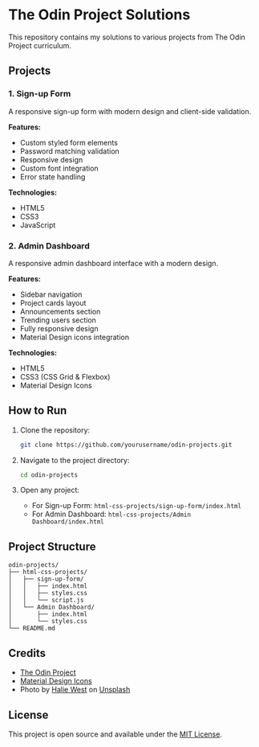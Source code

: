 # The Odin Project Solutions

This repository contains my solutions to various projects from The Odin Project curriculum.

## Projects

### 1. Sign-up Form

A responsive sign-up form with modern design and client-side validation.

**Features:**

- Custom styled form elements
- Password matching validation
- Responsive design
- Custom font integration
- Error state handling

**Technologies:**

- HTML5
- CSS3
- JavaScript

### 2. Admin Dashboard

A responsive admin dashboard interface with a modern design.

**Features:**

- Sidebar navigation
- Project cards layout
- Announcements section
- Trending users section
- Fully responsive design
- Material Design icons integration

**Technologies:**

- HTML5
- CSS3 (CSS Grid & Flexbox)
- Material Design Icons

## How to Run

1. Clone the repository:

   ```bash
   git clone https://github.com/yourusername/odin-projects.git
   ```

2. Navigate to the project directory:

   ```bash
   cd odin-projects
   ```

3. Open any project:
   - For Sign-up Form: `html-css-projects/sign-up-form/index.html`
   - For Admin Dashboard: `html-css-projects/Admin Dashboard/index.html`

## Project Structure

```
odin-projects/
├── html-css-projects/
│   ├── sign-up-form/
│   │   ├── index.html
│   │   ├── styles.css
│   │   └── script.js
│   └── Admin Dashboard/
│       ├── index.html
│       └── styles.css
└── README.md
```

## Credits

- [The Odin Project](https://www.theodinproject.com/)
- [Material Design Icons](https://materialdesignicons.com/)
- Photo by [Halie West](https://unsplash.com/@haliewestphoto) on [Unsplash](https://unsplash.com/)

## License

This project is open source and available under the [MIT License](LICENSE).

